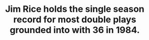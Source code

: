---
title:      
  - Jim Rice holds the single season record for most double plays grounded into with 36 in 1984.
secondary:
  - Rice also has the second highest double play season with 35 in 1985.
reference:
---